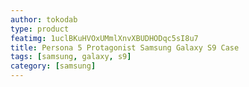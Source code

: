 ```yaml
---
author: tokodab
type: product
featimg: 1uclBKuHVOxUMmlXnvXBUDHODqc5sI8u7
title: Persona 5 Protagonist Samsung Galaxy S9 Case
tags: [samsung, galaxy, s9]
category: [samsung]
---
```

